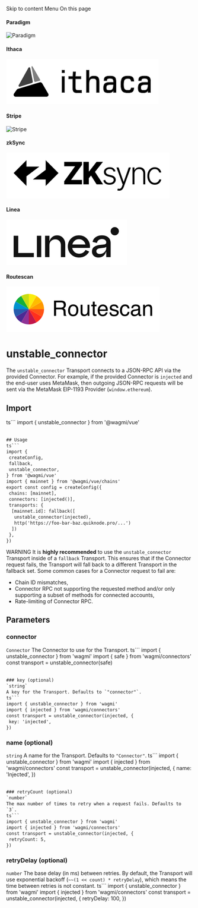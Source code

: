 Skip to content 
Menu
On this page
#### Paradigm
![Paradigm](https://raw.githubusercontent.com/wevm/.github/main/content/sponsors/paradigm-light.svg)
#### Ithaca
![Ithaca](https://raw.githubusercontent.com/wevm/.github/main/content/sponsors/ithaca-light.svg)
#### Stripe
![Stripe](https://raw.githubusercontent.com/wevm/.github/main/content/sponsors/stripe-light.svg)
#### zkSync
![zkSync](https://raw.githubusercontent.com/wevm/.github/main/content/sponsors/zksync-light.svg)
#### Linea
![Linea](https://raw.githubusercontent.com/wevm/.github/main/content/sponsors/linea-light.svg)
#### Routescan
![Routescan](https://raw.githubusercontent.com/wevm/.github/main/content/sponsors/routescan-light.svg)
# unstable_connector ​
The `unstable_connector` Transport connects to a JSON-RPC API via the provided Connector.
For example, if the provided Connector is `injected` and the end-user uses MetaMask, then outgoing JSON-RPC requests will be sent via the MetaMask EIP-1193 Provider (`window.ethereum`).
## Import ​
ts```
import { unstable_connector } from '@wagmi/vue'
```

## Usage ​
ts```
import {
 createConfig,
 fallback,
 unstable_connector,
} from '@wagmi/vue'
import { mainnet } from '@wagmi/vue/chains'
export const config = createConfig({
 chains: [mainnet],
 connectors: [injected()],
 transports: {
  [mainnet.id]: fallback([
   unstable_connector(injected), 
   http('https://foo-bar-baz.quiknode.pro/...')
  ])
 },
})
```

WARNING
It is **highly recommended** to use the `unstable_connector` Transport inside of a `fallback` Transport. This ensures that if the Connector request fails, the Transport will fall back to a different Transport in the fallback set.
Some common cases for a Connector request to fail are:
  * Chain ID mismatches,
  * Connector RPC not supporting the requested method and/or only supporting a subset of methods for connected accounts,
  * Rate-limiting of Connector RPC.


## Parameters ​
### connector ​
`Connector`
The Connector to use for the Transport.
ts```
import { unstable_connector } from 'wagmi'
import { safe } from 'wagmi/connectors'
const transport = unstable_connector(safe)
```

### key (optional) ​
`string`
A key for the Transport. Defaults to `"connector"`.
ts```
import { unstable_connector } from 'wagmi'
import { injected } from 'wagmi/connectors'
const transport = unstable_connector(injected, { 
 key: 'injected', 
})
```

### name (optional) ​
`string`
A name for the Transport. Defaults to `"Connector"`.
ts```
import { unstable_connector } from 'wagmi'
import { injected } from 'wagmi/connectors'
const transport = unstable_connector(injected, { 
 name: 'Injected', 
})
```

### retryCount (optional) ​
`number`
The max number of times to retry when a request fails. Defaults to `3`.
ts```
import { unstable_connector } from 'wagmi'
import { injected } from 'wagmi/connectors'
const transport = unstable_connector(injected, {
 retryCount: 5, 
})
```

### retryDelay (optional) ​
`number`
The base delay (in ms) between retries. By default, the Transport will use exponential backoff (`~~(1 << count) * retryDelay`), which means the time between retries is not constant.
ts```
import { unstable_connector } from 'wagmi'
import { injected } from 'wagmi/connectors'
const transport = unstable_connector(injected, {
 retryDelay: 100, 
})
```

